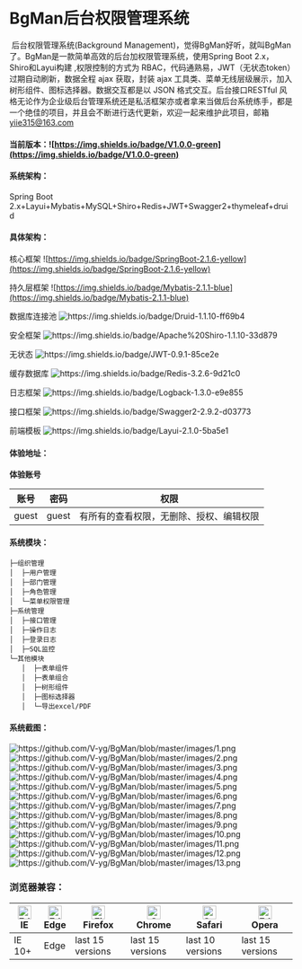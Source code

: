 # BgMan后台权限管理系统

​	后台权限管理系统(Background Management)，觉得BgMan好听，就叫BgMan了。BgMan是一款简单高效的后台加权限管理系统，使用Spring Boot 2.x，Shiro和Layui构建 ,权限控制的方式为 RBAC，代码通熟易，JWT（无状态token）过期自动刷新，数据全程 ajax 获取，封装 ajax 工具类、菜单无线层级展示，加入树形组件、图标选择器。数据交互都是以 JSON 格式交互。后台接口RESTful 风格无论作为企业级后台管理系统还是私活框架亦或者拿来当做后台系统练手，都是一个绝佳的项目，并且会不断进行迭代更新，欢迎一起来维护此项目，邮箱 yiie315@163.com

#### 当前版本：![https://img.shields.io/badge/V1.0.0-green](https://img.shields.io/badge/V1.0.0-green)

#### 系统架构：

Spring Boot 2.x+Layui+Mybatis+MySQL+Shiro+Redis+JWT+Swagger2+thymeleaf+druid

#### 具体架构：

核心框架		 ![https://img.shields.io/badge/SpringBoot-2.1.6-yellow](https://img.shields.io/badge/SpringBoot-2.1.6-yellow)

持久层框架	 ![https://img.shields.io/badge/Mybatis-2.1.1-blue](https://img.shields.io/badge/Mybatis-2.1.1-blue)

数据库连接池	 ![https://img.shields.io/badge/Druid-1.1.10-ff69b4 ](https://img.shields.io/badge/Druid-1.1.10-ff69b4)

安全框架		 ![https://img.shields.io/badge/Apache%20Shiro-1.1.10-33d879 ](https://img.shields.io/badge/Apache%20Shiro-1.1.10-33d879)

无状态		 ![https://img.shields.io/badge/JWT-0.9.1-85ce2e ](https://img.shields.io/badge/JWT-0.9.1-85ce2e)

缓存数据库	 ![https://img.shields.io/badge/Redis-3.2.6-9d21c0 ](https://img.shields.io/badge/Redis-3.2.6-9d21c0 )

日志框架		 ![https://img.shields.io/badge/Logback-1.3.0-e9e855 ](https://img.shields.io/badge/Logback-1.3.0-e9e855)

接口框架		 ![https://img.shields.io/badge/Swagger2-2.9.2-d03773 ](https://img.shields.io/badge/Swagger2-2.9.2-d03773)

前端模板		 ![https://img.shields.io/badge/Layui-2.1.0-5ba5e1 ](https://img.shields.io/badge/Layui-2.1.0-5ba5e1)

#### 体验地址：

**体验账号**

| 账号  | 密码  | 权限                                     |
| ----- | ----- | ---------------------------------------- |
| guest | guest | 有所有的查看权限，无删除、授权、编辑权限 |

#### 系统模块：

```
├─组织管理
│  ├─用户管理
│  ├─部门管理
│  ├─角色管理
│  └─菜单权限管理
├─系统管理
│  ├─接口管理
│  ├─操作日志
│  ├─登录日志
│  ├─SQL监控
└─其他模块
   │  ├─表单组件
   │  ├─表单组合
   │  ├─树形组件
   │  ├─图标选择器
   │  └─导出excel/PDF
```

#### 系统截图：
![https://github.com/V-yg/BgMan/blob/master/images/1.png ](https://github.com/V-yg/BgMan/blob/master/images/1.png)
![https://github.com/V-yg/BgMan/blob/master/images/2.png ](https://github.com/V-yg/BgMan/blob/master/images/2.png)
![https://github.com/V-yg/BgMan/blob/master/images/3.png ](https://github.com/V-yg/BgMan/blob/master/images/3.png)
![https://github.com/V-yg/BgMan/blob/master/images/4.png ](https://github.com/V-yg/BgMan/blob/master/images/4.png)
![https://github.com/V-yg/BgMan/blob/master/images/5.png ](https://github.com/V-yg/BgMan/blob/master/images/5.png)
![https://github.com/V-yg/BgMan/blob/master/images/6.png ](https://github.com/V-yg/BgMan/blob/master/images/6.png)
![https://github.com/V-yg/BgMan/blob/master/images/7.png ](https://github.com/V-yg/BgMan/blob/master/images/7.png)
![https://github.com/V-yg/BgMan/blob/master/images/8.png ](https://github.com/V-yg/BgMan/blob/master/images/8.png)
![https://github.com/V-yg/BgMan/blob/master/images/9.png ](https://github.com/V-yg/BgMan/blob/master/images/9.png)
![https://github.com/V-yg/BgMan/blob/master/images/10.png ](https://github.com/V-yg/BgMan/blob/master/images/10.png)
![https://github.com/V-yg/BgMan/blob/master/images/11.png ](https://github.com/V-yg/BgMan/blob/master/images/11.png)
![https://github.com/V-yg/BgMan/blob/master/images/12.png ](https://github.com/V-yg/BgMan/blob/master/images/12.png) ![https://github.com/V-yg/BgMan/blob/master/images/13.png ](https://github.com/V-yg/BgMan/blob/master/images/13.png)



### 浏览器兼容：

|[<img src="https://raw.github.com/alrra/browser-logos/master/src/archive/internet-explorer_9-11/internet-explorer_9-11_48x48.png" alt="Edge" width="24px" height="24px" />](http://godban.github.io/browsers-support-badges/)</br>IE| [<img src="https://raw.githubusercontent.com/alrra/browser-logos/master/src/edge/edge_48x48.png" alt="Edge" width="24px" height="24px" />](http://godban.github.io/browsers-support-badges/)</br>Edge | [<img src="https://raw.githubusercontent.com/alrra/browser-logos/master/src/firefox/firefox_48x48.png" alt="Firefox" width="24px" height="24px" />](http://godban.github.io/browsers-support-badges/)</br>Firefox | [<img src="https://raw.githubusercontent.com/alrra/browser-logos/master/src/chrome/chrome_48x48.png" alt="Chrome" width="24px" height="24px" />](http://godban.github.io/browsers-support-badges/)</br>Chrome | [<img src="https://raw.githubusercontent.com/alrra/browser-logos/master/src/safari/safari_48x48.png" alt="Safari" width="24px" height="24px" />](http://godban.github.io/browsers-support-badges/)</br>Safari |[<img src="https://raw.github.com/alrra/browser-logos/master/src/opera/opera_48x48.png" alt="Edge" width="24px" height="24px" />](http://godban.github.io/browsers-support-badges/)</br>Opera
| --------- | --------- | --------- | --------- | --------- |--------- |
|IE 10+| Edge| last 15 versions| last 15 versions| last 10 versions| last 15 versions





